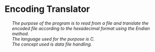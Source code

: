 <h1>Encoding Translator

<h6><i><ol>
The purpose of the program is to read from a file and translate the encoded file according to the hexadecimal format using the Endian method.<br>
The language used for the purpose is C.<br>
The concept used is data file handling.
